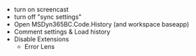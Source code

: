 - turn on screencast
- turn off "sync settings"
- Open MSDyn365BC.Code.History (and workspace baseapp)
- Comment settings & Load history
- Disable Extensions
  * Error Lens
